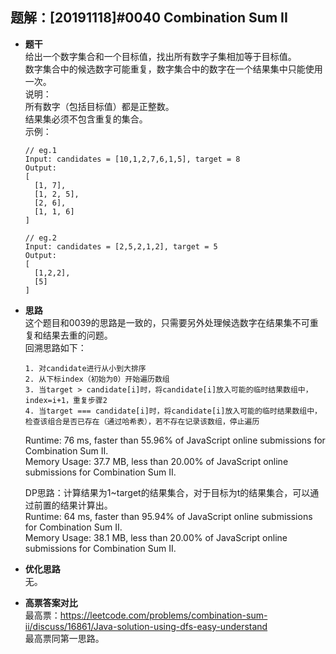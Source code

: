 ## 题解：[20191118]#0040 Combination Sum II
- **题干**   
给出一个数字集合和一个目标值，找出所有数字子集相加等于目标值。   
数字集合中的候选数字可能重复，数字集合中的数字在一个结果集中只能使用一次。   
说明：   
所有数字（包括目标值）都是正整数。    
结果集必须不包含重复的集合。   
  示例：   
  ```
  // eg.1
  Input: candidates = [10,1,2,7,6,1,5], target = 8
  Output:
  [
    [1, 7],
    [1, 2, 5],
    [2, 6],
    [1, 1, 6]
  ]

  // eg.2
  Input: candidates = [2,5,2,1,2], target = 5
  Output:
  [
    [1,2,2],
    [5]
  ]
  ```
- **思路**   
这个题目和0039的思路是一致的，只需要另外处理候选数字在结果集不可重复和结果去重的问题。    
回溯思路如下：    
  ```
  1. 对candidate进行从小到大排序
  2. 从下标index（初始为0）开始遍历数组
  3. 当target > candidate[i]时，将candidate[i]放入可能的临时结果数组中，index=i+1，重复步骤2
  4. 当target === candidate[i]时，将candidate[i]放入可能的临时结果数组中，检查该组合是否已存在（通过哈希表），若不存在记录该数组，停止遍历
  ```
  Runtime: 76 ms, faster than 55.96% of JavaScript online submissions for Combination Sum II.   
  Memory Usage: 37.7 MB, less than 20.00% of JavaScript online submissions for Combination Sum II.   
     
  DP思路：计算结果为1~target的结果集合，对于目标为t的结果集合，可以通过前置的结果计算出。      
  Runtime: 64 ms, faster than 95.94% of JavaScript online submissions for Combination Sum II.   
  Memory Usage: 38.1 MB, less than 20.00% of JavaScript online submissions for Combination Sum II.   
- **优化思路**   
无。   

- **高票答案对比**   
最高票：https://leetcode.com/problems/combination-sum-ii/discuss/16861/Java-solution-using-dfs-easy-understand    
最高票同第一思路。   
